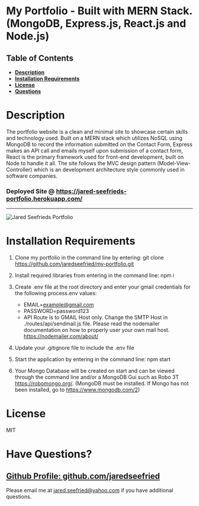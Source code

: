 # My Portfolio - Built with MERN Stack. (MongoDB, Express.js, React.js and Node.js)

## Table of Contents

- **[Description](#Description)**
- **[Installation Requirements](#Installation-Requirements)**
- **[License](#License)**
- **[Questions](#Questions)**

# Description
The portfolio website is a clean and minimal site to showcase certain skills and technology used. Built on a MERN stack which utilizes NoSQL using MongoDB to record the information submitted on the Contact Form, Express makes an API call and emails myself upon submission of a contact form, React is the primary framework used for front-end development, built on Node to handle it all. The site follows the MVC design pattern (Model-View-Controller) which is an development architecture style commonly used in software companies. 

 ### Deployed Site @ https://jared-seefrieds-portfolio.herokuapp.com/ 
---
 ![Jared Seefrieds Portfolio](./client/src/images/front-page.jpg)

# Installation Requirements

1. Clone my portfolio in the command line by entering: git clone https://github.com/jaredseefried/my-portfolio.git

2. Install required libraries from entering in the command line: npm i

3. Create .env file at the root directory and enter your gmail credentials for the following process.env values:
    - EMAIL=example@gmail.com
    - PASSWORD=password123
    * API Route is to GMAIL Host only. Change the SMTP Host in ./routes/api/sendmail.js file. Please read the nodemailer documentation on how to properly user your own mail host. https://nodemailer.com/about/ 

4. Update your .gitignore file to include the .env file

5. Start the application by entering in the command line: npm start

6. Your Mongo Database will be created on start and can be viewed through the command line and/or a MongoDB Gui such as Robo 3T https://robomongo.org/. (MongoDB must be installed. If Mongo has not been installed, go to https://www.mongodb.com/2)

# License

MIT

# Have Questions?

## [Github Profile: github.com/jaredseefried](https://github.com/jaredseefried "Title")

Please email me at jared.seefried@yahoo.com if you have additional questions.